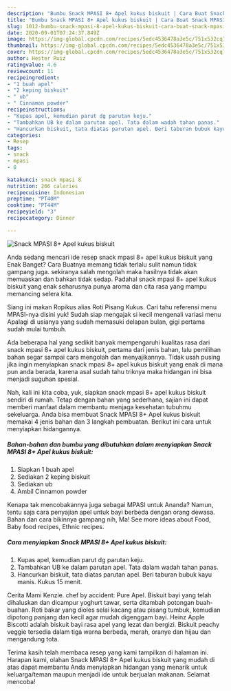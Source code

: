 ```yaml
---
description: "Bumbu Snack MPASI 8+ Apel kukus biskuit | Cara Buat Snack MPASI 8+ Apel kukus biskuit Yang Lezat Sekali"
title: "Bumbu Snack MPASI 8+ Apel kukus biskuit | Cara Buat Snack MPASI 8+ Apel kukus biskuit Yang Lezat Sekali"
slug: 1012-bumbu-snack-mpasi-8-apel-kukus-biskuit-cara-buat-snack-mpasi-8-apel-kukus-biskuit-yang-lezat-sekali
date: 2020-09-01T07:24:37.849Z
image: https://img-global.cpcdn.com/recipes/5edc4536478a3e5c/751x532cq70/snack-mpasi-8-apel-kukus-biskuit-foto-resep-utama.jpg
thumbnail: https://img-global.cpcdn.com/recipes/5edc4536478a3e5c/751x532cq70/snack-mpasi-8-apel-kukus-biskuit-foto-resep-utama.jpg
cover: https://img-global.cpcdn.com/recipes/5edc4536478a3e5c/751x532cq70/snack-mpasi-8-apel-kukus-biskuit-foto-resep-utama.jpg
author: Hester Ruiz
ratingvalue: 4.6
reviewcount: 11
recipeingredient:
- "1 buah apel"
- "2 keping biskuit"
- " ub"
- " Cinnamon powder"
recipeinstructions:
- "Kupas apel, kemudian parut dg parutan keju."
- "Tambahkan UB ke dalam parutan apel. Tata dalam wadah tahan panas."
- "Hancurkan biskuit, tata diatas parutan apel. Beri taburan bubuk kayu manis. Kukus 15 menit."
categories:
- Resep
tags:
- snack
- mpasi
- 8

katakunci: snack mpasi 8 
nutrition: 266 calories
recipecuisine: Indonesian
preptime: "PT40M"
cooktime: "PT44M"
recipeyield: "3"
recipecategory: Dinner

---
```



![Snack MPASI 8+ Apel kukus biskuit](https://img-global.cpcdn.com/recipes/5edc4536478a3e5c/751x532cq70/snack-mpasi-8-apel-kukus-biskuit-foto-resep-utama.jpg)

Anda sedang mencari ide resep snack mpasi 8+ apel kukus biskuit yang Enak Banget? Cara Buatnya memang tidak terlalu sulit namun tidak gampang juga. sekiranya salah mengolah maka hasilnya tidak akan memuaskan dan bahkan tidak sedap. Padahal snack mpasi 8+ apel kukus biskuit yang enak seharusnya punya aroma dan cita rasa yang mampu memancing selera kita.

Siang ini makan Ropikus alias Roti Pisang Kukus. Cari tahu referensi menu MPASI-nya disini yuk! Sudah siap mengajak si kecil mengenali variasi menu Apalagi di usianya yang sudah memasuki delapan bulan, gigi pertama sudah mulai tumbuh.

Ada beberapa hal yang sedikit banyak mempengaruhi kualitas rasa dari snack mpasi 8+ apel kukus biskuit, pertama dari jenis bahan, lalu pemilihan bahan segar sampai cara mengolah dan menyajikannya. Tidak usah pusing jika ingin menyiapkan snack mpasi 8+ apel kukus biskuit yang enak di mana pun anda berada, karena asal sudah tahu triknya maka hidangan ini bisa menjadi suguhan spesial.


Nah, kali ini kita coba, yuk, siapkan snack mpasi 8+ apel kukus biskuit sendiri di rumah. Tetap dengan bahan yang sederhana, sajian ini dapat memberi manfaat dalam membantu menjaga kesehatan tubuhmu sekeluarga. Anda bisa membuat Snack MPASI 8+ Apel kukus biskuit memakai 4 jenis bahan dan 3 langkah pembuatan. Berikut ini cara untuk menyiapkan hidangannya.

<!--inarticleads1-->

##### Bahan-bahan dan bumbu yang dibutuhkan dalam menyiapkan Snack MPASI 8+ Apel kukus biskuit:

1. Siapkan 1 buah apel
1. Sediakan 2 keping biskuit
1. Sediakan  ub
1. Ambil  Cinnamon powder


Kenapa tak mencobakannya juga sebagai MPASI untuk Ananda? Namun, tentu saja cara penyajian apel untuk bayi berbeda dengan orang dewasa. Bahan dan cara bikinnya gampang nih, Ma! See more ideas about Food, Baby food recipes, Ethnic recipes. 

<!--inarticleads2-->

##### Cara menyiapkan Snack MPASI 8+ Apel kukus biskuit:

1. Kupas apel, kemudian parut dg parutan keju.
1. Tambahkan UB ke dalam parutan apel. Tata dalam wadah tahan panas.
1. Hancurkan biskuit, tata diatas parutan apel. Beri taburan bubuk kayu manis. Kukus 15 menit.


Cerita Mami Kenzie. chef by accident: Pure Apel. Biskuit bayi yang telah dihaluskan dan dicampur yoghurt tawar, serta ditambah potongan buah-buahan. Roti bakar yang dioles selai kacang atau pisang tumbuk, kemudian dipotong panjang dan kecil agar mudah digenggam bayi. Heinz Apple Biscotti adalah biskuit bayi rasa apel yang lezat dan bergizi. Biskuit peachy veggie tersedia dalam tiga warna berbeda, merah, oranye dan hijau dan mengandung tota. 

Terima kasih telah membaca resep yang kami tampilkan di halaman ini. Harapan kami, olahan Snack MPASI 8+ Apel kukus biskuit yang mudah di atas dapat membantu Anda menyiapkan hidangan yang menarik untuk keluarga/teman maupun menjadi ide untuk berjualan makanan. Selamat mencoba!
